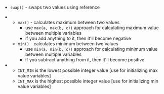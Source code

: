 - `swap()` - swaps two values using reference

-   - `max()` - calculates maximum between two values
        - use `max(a, max(b, c))` approach for calculating maximum value between multiple variables
        - if you add anything to it, then it'll become negative
    -  `min()` - calculates minimum between two values
        - use `min(a, min(b, c))` approach for calculating minimum value between multiple variables
        - if you subtract anything from it, then it'll become positive

-   - `INT_MIN` is the lowest possible integer value [use for initializing max value variables]
    - `INT_MAX` is the highest possible integer value [use for initializing min value variables]

